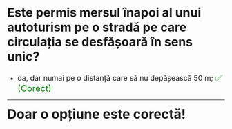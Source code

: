 # Este permis mersul înapoi al unui autoturism pe o stradă pe care circulația se desfășoară în sens unic?

- <span style="font-size: larger;">da, dar numai pe o distanță care să nu depășească 50 m; <span style="color: green; font-size: larger;">✅ (Corect)</span></span>

---

<span style="font-size: 30px; font-weight: bold;">**Doar o opțiune este corectă!**</span>